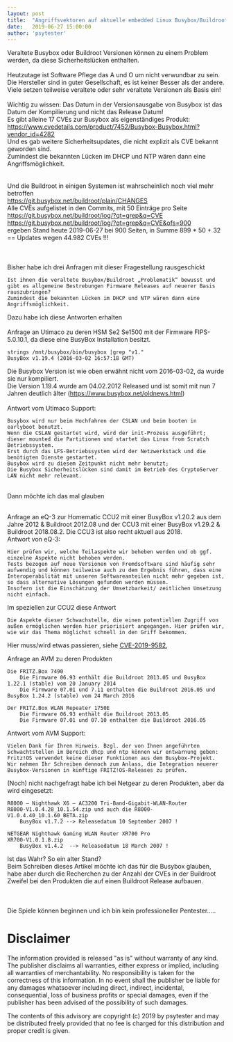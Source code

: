 ```yaml
---
layout: post
title:  "Angriffsvektoren auf aktuelle embedded Linux Busybox/Buildroot Systeme (IoT/Router/Smart Home) wegen Sicherheitslücken in veralteter Softwarebasis"
date:   2019-06-27 15:00:00
author: 'psytester'
---
```


Veraltete Busybox oder Buildroot Versionen können zu einem Problem werden, da diese Sicherheitslücken enthalten.<br>
<br>
Heutzutage ist Software Pflege das A und O um nicht verwundbar zu sein.<br>
Die Hersteller sind in guter Gesellschaft, es ist keiner Besser als der andere. Viele setzen teilweise veraltete oder sehr veraltete Versionen als Basis ein!<br>
<br>
Wichtig zu wissen: Das Datum in der Versionsausgabe von Busybox ist das Datum der Kompilierung und nicht das Release Datum!<br>
Es gibt alleine 17 CVEs zur Busybox als eigenständiges Produkt:<br>
https://www.cvedetails.com/product/7452/Busybox-Busybox.html?vendor_id=4282<br>
Und es gab weitere Sicherheitsupdates, die nicht explizit als CVE bekannt geworden sind.<br>
Zumindest die bekannten Lücken im DHCP und NTP wären dann eine Angriffsmöglichkeit.<br>
<br>
<br>
Und die Buildroot in einigen Systemen ist wahrscheinlich noch viel mehr betroffen<br>
https://git.busybox.net/buildroot/plain/CHANGES<br>
Alle CVEs aufgelistet in den Commits, mit 50 Einträge pro Seite<br>
https://git.busybox.net/buildroot/log/?qt=grep&q=CVE<br>
https://git.busybox.net/buildroot/log/?qt=grep&q=CVE&ofs=900<br>
ergeben Stand heute 2019-06-27 bei 900 Seiten, in Summe 899 * 50 + 32 == Updates wegen 44.982 CVEs !!!<br>
<br>
<br>
<br>
Bisher habe ich drei Anfragen mit dieser Fragestellung rausgeschickt
```
Ist ihnen die veraltete Busybox/Buildroot „Problematik“ bewusst und gibt es allgemeine Bestrebungen Firmware Releases auf neuerer Basis rauszubringen?
Zumindest die bekannten Lücken im DHCP und NTP wären dann eine Angriffsmöglichkeit.
```

Dazu habe ich diese Antworten erhalten<br>
<br>
Anfrage an Utimaco zu deren HSM Se2 Se1500 mit der Firmware FIPS-5.0.10.1, da diese eine BusyBox Installation besitzt.
```
strings /mnt/busybox/bin/busybox |grep "v1."
BusyBox v1.19.4 (2016-03-02 16:57:18 GMT)
```
Die Busybox Version ist wie oben erwähnt nicht vom 2016-03-02, da wurde sie nur kompiliert.<br>
Die Version 1.19.4 wurde am 04.02.2012 Released und ist somit mit nun 7 Jahren deutlich älter (https://www.busybox.net/oldnews.html)<br>
<br>
Antwort vom Utimaco Support:<br>
```
Busybox wird nur beim Hochfahren der CSLAN und beim booten in earlyboot benutzt.
Wenn die CSLAN gestartet wird, wird der init-Prozess ausgeführt; dieser mounted die Partitionen und startet das Linux from Scratch Betriebssystem.
Erst durch das LFS-Betriebssystem wird der Netzwerkstack und die benötigten Dienste gestartet.
Busybox wird zu diesem Zeitpunkt nicht mehr benutzt;
Die Busybox Sicherheitslücken sind damit im Betrieb des CryptoServer LAN nicht mehr relevant.
```
<br>
Dann möchte ich das mal glauben
<br>
<br>

Anfrage an eQ-3 zur Homematic CCU2 mit einer BusyBox v1.20.2 aus dem Jahre 2012 & Buildroot 2012.08 und der CCU3 mit einer BusyBox v1.29.2 & Buildroot 2018.08.2. Die CCU3 ist also recht aktuell aus 2018.<br>
Antwort von eQ-3:<br>
```
Hier prüfen wir, welche Teilaspekte wir beheben werden und ob ggf. einzelne Aspekte nicht behoben werden.
Tests bezogen auf neue Versionen von Fremdsoftware sind häufig sehr aufwendig und können teilweise auch zu dem Ergebnis führen, dass eine Interoperabilität mit unseren Softwareanteilen nicht mehr gegeben ist, so dass alternative Lösungen gefunden werden müssen.
Insofern ist die Einschätzung der Umsetzbarkeit/ zeitlichen Umsetzung nicht einfach.
```

Im speziellen zur CCU2 diese Antwort
```
Die Aspekte dieser Schwachstelle, die einen potentiellen Zugriff von außen ermöglichen werden hier priorisiert angegangen. Hier prüfen wir, wie wir das Thema möglichst schnell in den Griff bekommen.
```
Hier muss/wird etwas passieren, siehe [CVE-2019-9582](https://psytester.github.io/CVE-2019-9582/), 

Anfrage an AVM zu deren Produkten
```
Die FRITZ.Box 7490
    Die Firmware 06.93 enthält die Buildroot 2013.05 und BusyBox 1.22.1 (stable) vom 20 January 2014
    Die Firmware 07.01 und 7.11 enthalten die Buildroot 2016.05 und BusyBox 1.24.2 (stable) vom 24 March 2016

Der FRITZ.Box WLAN Repeater 1750E
    Die Firmware 06.93 enthält die Buildroot 2013.05
    Die Firmware 07.01 und 07.10 enthalten die Buildroot 2016.05
```

Antwort vom AVM Support:
```
Vielen Dank für Ihren Hinweis. Bzgl. der von Ihnen angeführten Schwachtstellen im Bereich dhcp und ntp können wir entwarnung geben: Fritz!OS verwendet keine dieser Funktionen aus dem Busybox-Projekt.
Wir nehmen Ihr Schreiben dennoch zum Anlass, die Integration neuerer Busybox-Versionen in künftige FRITZ!OS-Releases zu prüfen.
```

(Noch) nicht nachgefragt habe ich bei Netgear zu deren Produkten, aber da wird eingesetzt:
```
R8000 – Nighthawk X6 – AC3200 Tri-Band-Gigabit-WLAN-Router
R8000-V1.0.4.28_10.1.54.zip und auch die R8000-V1.0.4.40_10.1.60_BETA.zip
	BusyBox v1.7.2 --> Releasedatum 10 September 2007 !

NETGEAR Nighthawk Gaming WLAN Router XR700 Pro
XR700-V1.0.1.8.zip
	BusyBox v1.4.2  --> Releasedatum 18 March 2007 !
```
Ist das Wahr? So ein alter Stand?
<br>
Beim Schreiben dieses Artikel möchte ich das für die Busybox glauben, habe aber durch die Recherchen zu der Anzahl der CVEs in der Buildroot Zweifel bei den Produkten die auf einen Buildroot Release aufbauen.<br>
<br>
<br>
<br>
Die Spiele können beginnen und ich bin kein professioneller Pentester.....

# Disclaimer

The information provided is released "as is" without warranty of any kind. The publisher disclaims all warranties, either express or implied, including all warranties of merchantability. No responsibility is taken for the correctness of this information.
In no event shall the publisher be liable for any damages whatsoever including direct, indirect, incidental, consequential, loss of business profits or special damages, even if the publisher has been advised of the possibility of such damages.

The contents of this advisory are copyright (c) 2019 by psytester and may be distributed freely provided that no fee is charged for this distribution and proper credit is given.
